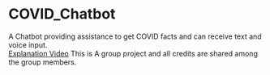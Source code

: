 # COVID_Chatbot
A Chatbot providing assistance to get COVID facts and can receive text and voice input.  
[Explanation Video](https://youtu.be/dQI8FDTULe8)
This is A group project and all credits are shared among the group members.
